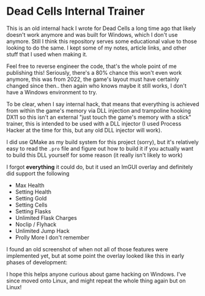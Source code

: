 # Dead Cells Internal Trainer

This is an old internal hack I wrote for Dead Cells a long time ago that likely doesn't work anymore and was built for Windows, which I don't use anymore. Still I think this repository serves some educational value to those looking to do the same. I kept some of my notes, article links, and other stuff that I used when making it.

Feel free to reverse engineer the code, that's the whole point of me publishing this! Seriously, there's a 80% chance this won't even work anymore, this was from 2022, the game's layout must have certainly changed since then.. then again who knows maybe it still works, I don't have a Windows environment to try.

To be clear, when I say internal hack, that means that everything is achieved from within the game's memory via DLL injection and trampoline hooking DX11 so this isn't an external "just touch the game's memory with a stick" trainer, this is intended to be used with a DLL injector (I used Process Hacker at the time for this, but any old DLL injector will work).


I did use QMake as my build system for this project (sorry), but it's relatively easy to read the `.pro` file and figure out how to build it if you actually want to build this DLL yourself for some reason (it really isn't likely to work)

I forgot __everything__ it could do, but it used an ImGUI overlay and definitely did support the following 

- Max Health
- Setting Health 
- Setting Gold
- Setting Cells
- Setting Flasks
- Unlimited Flask Charges
- Noclip / Flyhack
- Unlimited Jump Hack
- Prolly More I don't remember

I found an old screenshot of when not all of those features were implemented yet, but at some point the overlay looked like this in early phases of development:

I hope this helps anyone curious about game hacking on Windows. I've since moved onto Linux, and might repeat the whole thing again but on Linux!
